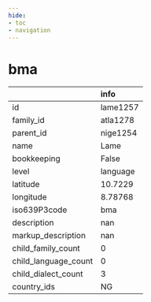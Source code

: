 ```yaml
---
hide:
- toc
- navigation
---
```

# bma
|                      | info     |
|:---------------------|:---------|
| id                   | lame1257 |
| family_id            | atla1278 |
| parent_id            | nige1254 |
| name                 | Lame     |
| bookkeeping          | False    |
| level                | language |
| latitude             | 10.7229  |
| longitude            | 8.78768  |
| iso639P3code         | bma      |
| description          | nan      |
| markup_description   | nan      |
| child_family_count   | 0        |
| child_language_count | 0        |
| child_dialect_count  | 3        |
| country_ids          | NG       |
